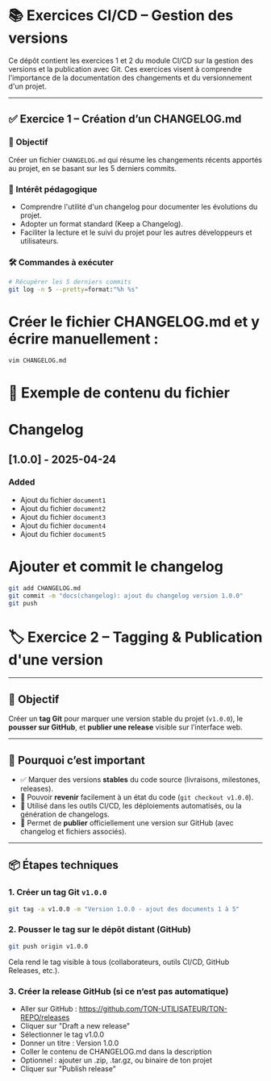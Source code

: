 # 📚 Exercices CI/CD – Gestion des versions

Ce dépôt contient les exercices 1 et 2 du module CI/CD sur la gestion des versions et la publication avec Git. Ces exercices visent à comprendre l'importance de la documentation des changements et du versionnement d'un projet.

---

## ✅ Exercice 1 – Création d’un CHANGELOG.md

### 🎯 Objectif
Créer un fichier `CHANGELOG.md` qui résume les changements récents apportés au projet, en se basant sur les 5 derniers commits.

### 🧠 Intérêt pédagogique
- Comprendre l'utilité d'un changelog pour documenter les évolutions du projet.
- Adopter un format standard (Keep a Changelog).
- Faciliter la lecture et le suivi du projet pour les autres développeurs et utilisateurs.

### 🛠 Commandes à exécuter

```bash
# Récupérer les 5 derniers commits
git log -n 5 --pretty=format:"%h %s"
```
# Créer le fichier CHANGELOG.md et y écrire manuellement :
```bash
vim CHANGELOG.md
```
# 📝 Exemple de contenu du fichier

# Changelog

## [1.0.0] - 2025-04-24

### Added
- Ajout du fichier `document1`
- Ajout du fichier `document2`
- Ajout du fichier `document3`
- Ajout du fichier `document4`
- Ajout du fichier `document5`

# Ajouter et commit le changelog
```bash
git add CHANGELOG.md
git commit -m "docs(changelog): ajout du changelog version 1.0.0"
git push
```

# 🏷️ Exercice 2 – Tagging & Publication d'une version

---

## 🎯 Objectif

Créer un **tag Git** pour marquer une version stable du projet (`v1.0.0`), le **pousser sur GitHub**, et **publier une release** visible sur l’interface web.

---

## 🧠 Pourquoi c’est important

- ✅ Marquer des versions **stables** du code source (livraisons, milestones, releases).
- 🔁 Pouvoir **revenir** facilement à un état du code (`git checkout v1.0.0`).
- 🔧 Utilisé dans les outils CI/CD, les déploiements automatisés, ou la génération de changelogs.
- 🧾 Permet de **publier** officiellement une version sur GitHub (avec changelog et fichiers associés).

---

## 📦 Étapes techniques

### 1. Créer un tag Git `v1.0.0`

```bash
git tag -a v1.0.0 -m "Version 1.0.0 - ajout des documents 1 à 5"
```

### 2. Pousser le tag sur le dépôt distant (GitHub)

```bash
git push origin v1.0.0
```
Cela rend le tag visible à tous (collaborateurs, outils CI/CD, GitHub Releases, etc.).

### 3. Créer la release GitHub (si ce n’est pas automatique)

- Aller sur GitHub : https://github.com/TON-UTILISATEUR/TON-REPO/releases
- Cliquer sur "Draft a new release"
- Sélectionner le tag v1.0.0
- Donner un titre : Version 1.0.0
- Coller le contenu de CHANGELOG.md dans la description
- Optionnel : ajouter un .zip, .tar.gz, ou binaire de ton projet
- Cliquer sur "Publish release" 
